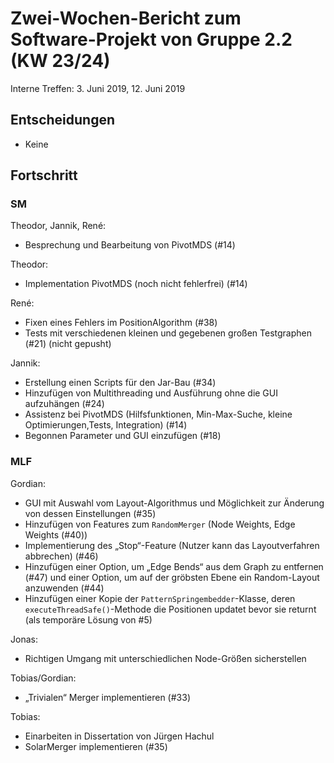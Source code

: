 # Zwei-Wochen-Bericht zum Software-Projekt von Gruppe 2.2 (KW 23/24)
Interne Treffen: 3. Juni 2019, 12. Juni 2019
## Entscheidungen
- Keine

## Fortschritt
### SM
Theodor, Jannik, René:
- Besprechung und Bearbeitung von PivotMDS (#14)

Theodor:
- Implementation PivotMDS (noch nicht fehlerfrei) (#14)

René:
- Fixen eines Fehlers im PositionAlgorithm (#38)
- Tests mit verschiedenen kleinen und gegebenen großen Testgraphen (#21) (nicht gepusht)

Jannik:
- Erstellung einen Scripts für den Jar-Bau (#34)
- Hinzufügen von Multithreading und Ausführung ohne die GUI aufzuhängen (#24)
- Assistenz bei PivotMDS (Hilfsfunktionen, Min-Max-Suche, kleine Optimierungen,Tests, Integration) (#14)
- Begonnen Parameter und GUI einzufügen (#18)


### MLF
Gordian:
- GUI mit Auswahl vom Layout-Algorithmus und Möglichkeit zur Änderung von dessen Einstellungen (#35)
- Hinzufügen von Features zum `RandomMerger` (Node Weights, Edge Weights (#40))
- Implementierung des „Stop“-Feature (Nutzer kann das Layoutverfahren abbrechen) (#46)
- Hinzufügen einer Option, um „Edge Bends“ aus dem Graph zu entfernen (#47) und einer Option, um auf der gröbsten Ebene ein Random-Layout anzuwenden (#44)
- Hinzufügen einer Kopie der `PatternSpringembedder`-Klasse, deren `executeThreadSafe()`-Methode die Positionen updatet bevor sie returnt (als temporäre Lösung von #5)

Jonas:
- Richtigen Umgang mit unterschiedlichen Node-Größen sicherstellen

Tobias/Gordian:
- „Trivialen“ Merger implementieren (#33)

Tobias:
- Einarbeiten in Dissertation von Jürgen Hachul
- SolarMerger implementieren (#35)
